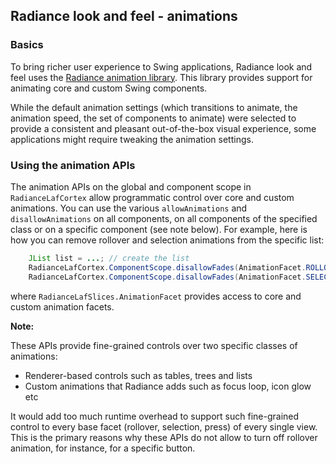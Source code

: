 ## Radiance look and feel - animations

### Basics

To bring richer user experience to Swing applications, Radiance look and feel uses the [Radiance animation library](../animation/animation.md). This library provides support for animating core and custom Swing components.

While the default animation settings (which transitions to animate, the animation speed, the set of components to animate) were selected to provide a consistent and pleasant out-of-the-box visual experience, some applications might require tweaking the animation settings.

### Using the animation APIs

The animation APIs on the global and component scope in `RadianceLafCortex` allow programmatic control over core and custom animations. You can use the various `allowAnimations` and `disallowAnimations` on all components, on all components of the specified class or on a specific component (see note below). For example, here is how you can remove rollover and selection animations from the specific list:

```java
	JList list = ...; // create the list
	RadianceLafCortex.ComponentScope.disallowFades(AnimationFacet.ROLLOVER, list);
	RadianceLafCortex.ComponentScope.disallowFades(AnimationFacet.SELECTION, list);
```

where `RadianceLafSlices.AnimationFacet` provides access to core and custom animation facets.

**Note:**

These APIs provide fine-grained controls over two specific classes of animations:

* Renderer-based controls such as tables, trees and lists
* Custom animations that Radiance adds such as focus loop, icon glow etc

It would add too much runtime overhead to support such fine-grained control to every base facet (rollover, selection, press) of every single view. This is the primary reasons why these APIs do not allow to turn off rollover animation, for instance, for a specific button.
